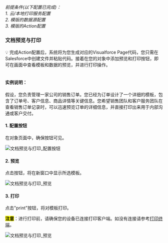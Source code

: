 <h5 id="start"></h5>

*前提条件(以下配置已完成)：*<br/>
*1. 云/本地打印服务配置*<br/>
*2. 模版的数据源配置*<br/>
*3. 模版的Action配置*<br/>

### 文档预览与打印

<aside>
💡 完成Action配置后，系统将为您生成对应的Visualforce Page代码，您只需在Salesforce中创建文件并粘贴代码。接着在您的对象中添加预览和打印按钮，即可在画面中查看模板和数据的预览，并进行打印操作。
</aside>
<br>

#### **实例说明：**
假设，您负责管理一家公司的销售订单。您已经为订单设计了一个详细的模板，包含了订单号、客户信息、商品详情等关键信息。您希望销售团队和客户服务团队在查看销售订单记录时，可以迅速预览订单的详细信息，并直接打印出来用于内部沟通或客户交付。

<div id="adprint-step1"></div>

#### **1. 配置按钮**

在对象页面中，确保按钮可见。

![文档预览与打印_配置按钮](../_images/zh-cn/文档预览与打印_配置按钮.gif)

#### **2. 预览**

点击按钮，将在新窗口中显示所选模板。<br/>

![文档预览与打印_预览](../_images/zh-cn/文档预览与打印_预览.gif)

#### **3. 打印**

点击"print"按钮，将对模板打印。<br/>

<mark>**注意**</mark>：进行打印前，请确保您的设备已连接打印客户端。如没有连接请参考[打印终端](download.md)。

![文档预览与打印_预览](../_images/zh-cn/文档预览与打印_打印.png)
